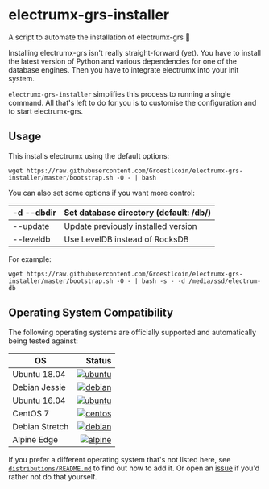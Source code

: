 # electrumx-grs-installer
A script to automate the installation of electrumx-grs 🤖

Installing electrumx-grs isn't really straight-forward (yet). You have to install the latest version of Python and various dependencies for one of the database engines. Then you have to integrate electrumx into your init system.

`electrumx-grs-installer` simplifies this process to running a single command. All that's left to do for you
is to customise the configuration and to start electrumx-grs.

## Usage
This installs electrumx using the default options:

    wget https://raw.githubusercontent.com/Groestlcoin/electrumx-grs-installer/master/bootstrap.sh -O - | bash

You can also set some options if you want more control:

| -d --dbdir | Set database directory (default: /db/) |
|------------|----------------------------------------|
| --update   | Update previously installed version    |
| --leveldb  | Use LevelDB instead of RocksDB         |

For example:

    wget https://raw.githubusercontent.com/Groestlcoin/electrumx-grs-installer/master/bootstrap.sh -O - | bash -s - -d /media/ssd/electrum-db

     
## Operating System Compatibility

The following operating systems are officially supported and automatically being tested against:

| OS | Status |
|----------|---:|
| Ubuntu 18.04   | [![ubuntu](https://badges.herokuapp.com/travis/bauerj/electrumx-installer?env=IMAGE=%22ubuntu:18.04%22&label=ubuntu:18.04)](https://travis-ci.org/bauerj/electrumx-installer/) |
| Debian Jessie  | [![debian](https://badges.herokuapp.com/travis/bauerj/electrumx-installer?env=IMAGE=%22debian:8%22&label=debian:8)](https://travis-ci.org/bauerj/electrumx-installer/) |
| Ubuntu 16.04   | [![ubuntu](https://badges.herokuapp.com/travis/bauerj/electrumx-installer?env=IMAGE=%22ubuntu:16.04%22&label=ubuntu:16.04)](https://travis-ci.org/bauerj/electrumx-installer/) |
| CentOS 7       | [![centos](https://badges.herokuapp.com/travis/bauerj/electrumx-installer?env=IMAGE=%22centos:7%22&label=centos:7)](https://travis-ci.org/bauerj/electrumx-installer/) |
| Debian Stretch | [![debian](https://badges.herokuapp.com/travis/bauerj/electrumx-installer?env=IMAGE=%22debian:9%22&label=debian:9)](https://travis-ci.org/bauerj/electrumx-installer/) |
| Alpine Edge    | [![alpine](https://badges.herokuapp.com/travis/bauerj/electrumx-installer?env=IMAGE=%22alpine:edge%22&label=alpine:edge)](https://travis-ci.org/bauerj/electrumx-installer/) |


If you prefer a different operating system that's not listed here, see
[`distributions/README.md`](https://github.com/bauerj/electrumx-installer/blob/master/distributions/README.md) to find out how to add it.
Or open an [issue](https://github.com/bauerj/electrumx-installer/issues/new) if you'd rather not do that yourself.
